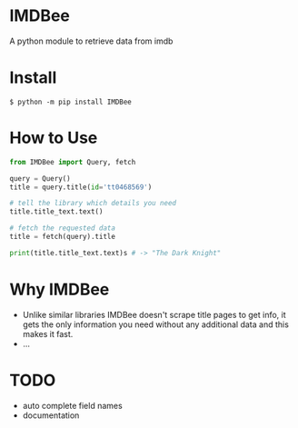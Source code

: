 # IMDBee
A python module to retrieve data from imdb

# Install
```console
$ python -m pip install IMDBee
```

# How to Use

```python
from IMDBee import Query, fetch

query = Query()
title = query.title(id='tt0468569')

# tell the library which details you need
title.title_text.text()

# fetch the requested data
title = fetch(query).title

print(title.title_text.text)s # -> "The Dark Knight"

```

# Why IMDBee
- Unlike similar libraries IMDBee doesn't scrape title pages to get info, it gets the only information you need without any additional data and this makes it fast.
- ...

# TODO
- auto complete field names
- documentation

